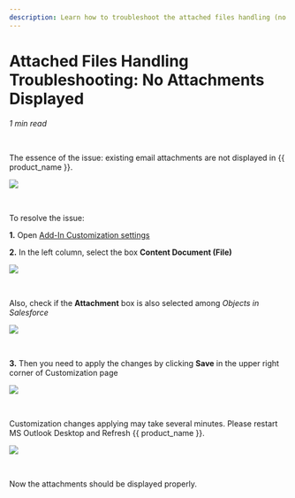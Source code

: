 ```yaml
---
description: Learn how to troubleshoot the attached files handling (no attachments displayed)
---
```

# Attached Files Handling Troubleshooting: No Attachments Displayed  
  

*1 min read*  

<!-- ShareThis BEGIN --> 
<div class="addthis_inline_share_toolbox"></div>
<!-- End ShareThis --> 

&nbsp;

The essence of the issue: existing email attachments are not displayed in {{ product_name }}.

<p>
    <img src="../../assets/images/Using-SmartCloud-Connect/How-To-s/Troubleshooting/no-attachments1.png">
</p>

&nbsp;

To resolve the issue:

**1\.** Open [Add-In Customization settings](../Customization-Settings-Explained/#1_how_to_open_customization_page)

**2\.** In the left column, select the box **Content Document (File)**

<p>
    <img src="../../assets/images/Using-SmartCloud-Connect/How-To-s/Troubleshooting/no-attachments2.png">
</p>

&nbsp;

Also, check if the **Attachment** box is also selected among *Objects in Salesforce*

<p>
    <img src="../../assets/images/Using-SmartCloud-Connect/How-To-s/Troubleshooting/no-attachments3.png">
</p>

&nbsp;

**3\.** Then you need to apply the changes by clicking **Save** in the upper right corner of Customization page  

<p>
    <img src="../../assets/images/Using-SmartCloud-Connect/How-To-s/Troubleshooting/no-attachments4.png">
</p>

&nbsp;

Customization changes applying may take several minutes. Please restart MS Outlook Desktop and Refresh {{ product_name }}.

<p>
    <img src="../../assets/images/Using-SmartCloud-Connect/How-To-s/Troubleshooting/no-attachments5.png">
</p>

&nbsp;

Now the attachments should be displayed properly.